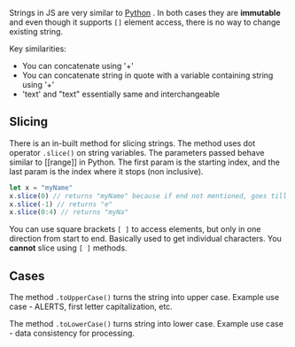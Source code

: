 
Strings in JS are very similar to [Python](Python.md) .  In both cases they are **immutable** and even though it supports `[]` element access, there is no way to change existing string.

Key similarities:
- You can concatenate using '+' 
-  You can concatenate string in quote with a variable containing string using '+'
- 'text' and "text" essentially same and interchangeable

## Slicing

There is an in-built method for slicing strings. The method uses dot operator `.slice()`  on string variables. The parameters passed behave similar to [[range]] in Python. The first param is the starting index, and the last param is the index where it stops (non inclusive).

```js
let x = "myName"
x.slice(0) // returns "myName" because if end not mentioned, goes till it ends
x.slice(-1) // returns "e"
x.slice(0:4) // returns "myNa"
```

You can use square brackets `[ ]` to access elements, but only in one direction from start to end. Basically used to get individual characters. You **cannot** slice using `[ ]` methods.

## Cases

The method `.toUpperCase()` turns the string into upper case. Example use case - ALERTS, first letter capitalization, etc.

The method `.toLowerCase()` turns string into lower case. Example use case - data consistency for processing.